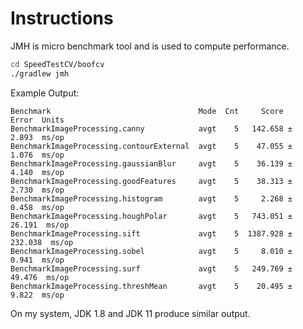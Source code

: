 # Instructions

JMH is micro benchmark tool and is used to compute performance.

```bash
cd SpeedTestCV/boofcv
./gradlew jmh
```


Example Output:

```text
Benchmark                                 Mode  Cnt     Score     Error  Units
BenchmarkImageProcessing.canny            avgt    5   142.658 ±   2.893  ms/op
BenchmarkImageProcessing.contourExternal  avgt    5    47.055 ±   1.076  ms/op
BenchmarkImageProcessing.gaussianBlur     avgt    5    36.139 ±   4.140  ms/op
BenchmarkImageProcessing.goodFeatures     avgt    5    38.313 ±   2.730  ms/op
BenchmarkImageProcessing.histogram        avgt    5     2.268 ±   0.458  ms/op
BenchmarkImageProcessing.houghPolar       avgt    5   743.051 ±  26.191  ms/op
BenchmarkImageProcessing.sift             avgt    5  1387.928 ± 232.038  ms/op
BenchmarkImageProcessing.sobel            avgt    5     8.010 ±   0.941  ms/op
BenchmarkImageProcessing.surf             avgt    5   249.769 ±  49.476  ms/op
BenchmarkImageProcessing.threshMean       avgt    5    20.495 ±   9.822  ms/op
```

On my system, JDK 1.8 and JDK 11 produce similar output.